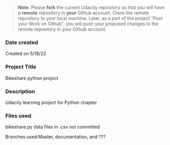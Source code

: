 >**Note**: Please **fork** the current Udacity repository so that you will have a **remote** repository in **your** Github account. Clone the remote repository to your local machine. Later, as a part of the project "Post your Work on Github", you will push your proposed changes to the remote repository in your Github account.

### Date created
Created on 5/18/22

### Project Title
Bikeshare python project

### Description
Udacity learning project for Python chapter

### Files used
bikeshare.py
data files in .csv not committed

Branches used:Master, documentation, and ???
